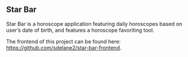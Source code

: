 ## Star Bar

Star Bar is a horoscope application featuring daily horoscopes based on user’s date of birth, and features a horoscope favoriting tool. 


The frontend of this project can be found here: https://github.com/sdelane2/star-bar-frontend.


